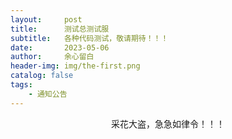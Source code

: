 ```yaml
---
layout:     post
title:      测试总测试服
subtitle:   各种代码测试，敬请期待！！！
date:       2023-05-06
author:     余心留白
header-img: img/the-first.png
catalog: false
tags:
    - 通知公告
---
```


<div style="text-align: center;">
  <p id="konami-text">采花大盗，急急如律令！！！</p>
  <div id="hidden-content" style="display:none;">
    <p>讨厌呐，你在想什么桃子啊？？？</p>
    <h1 style="text-align: center;"></h1>
    <img id="my-photo" src="https://bnz07pap001files.storage.live.com/y4mpnoa_8Bk64RXVPNPIQpC91X4PuoGZeSwrtYSog3x5n27LmOgVoh2Zuwq1Pm_qGf54dtYGkstjjoPg_N9jlPHERta_omr0ciWoBK5HA2atEUYMDza2K2RnN481O_CCpkhd7LBx1k1U735fUp02FtPx5kBJItPc66dytKJllF_LE_TgjY9iiWoZVUbl0PulaNV?width=960&height=1280&cropmode=none" width="960" height="1280" alt="2023-05-07-01">
  </div>
</div>

<style>
  img {
    display: block;
    margin: auto;
  }
  
  #my-photo:hover {
    transform: scale(1.05);
    transition: transform 0.2s ease-in-out;
  }
</style>

<script src="https://code.jquery.com/jquery-3.6.0.min.js"></script>
<script>
  let keysPressed = [];
  const konamiCode = ['ArrowUp', 'ArrowUp', 'ArrowDown', 'ArrowDown', 'ArrowRight', 'ArrowLeft'];
  const hiddenContent = $('#hidden-content');
  const konamiText = $('#konami-text');

  $(document).keydown(function(event) {
    keysPressed.push(event.code);
    keysPressed.splice(-konamiCode.length - 1, keysPressed.length - konamiCode.length);
    if (JSON.stringify(keysPressed) === JSON.stringify(konamiCode)) {
      if (hiddenContent.is(':hidden')) {
        hiddenContent.show();
        konamiText.hide();
      } else {
        hiddenContent.hide();
        konamiText.show();
      }
    }
  });
</script>
